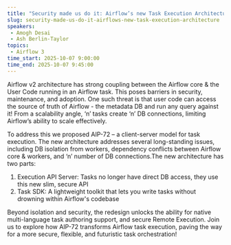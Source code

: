 ```yaml
---
title: "Security made us do it: Airflow’s new Task Execution Architecture"
slug: security-made-us-do-it-airflows-new-task-execution-architecture
speakers:
 - Amogh Desai
 - Ash Berlin-Taylor
topics:
 - Airflow 3
time_start: 2025-10-07 9:00:00
time_end: 2025-10-07 9:45:00
---
```


Airflow v2 architecture has strong coupling between the Airflow core & the User Code running in an Airflow task. This poses barriers in security, maintenance, and adoption. One such threat is that user code can access the source of truth of Airflow - the metadata DB and run any query against it! From a scalability angle, ‘n’ tasks create ‘n’ DB connections, limiting Airflow’s ability to scale effectively.

To address this we proposed AIP-72 – a client-server model for task execution. The new architecture addresses several long-standing issues, including DB isolation from workers, dependency conflicts between Airflow core & workers, and ‘n’ number of DB connections.The new architecture has two parts:
1. Execution API Server: Tasks no longer have direct DB access, they use this new slim, secure API
2. Task SDK: A lightweight toolkit that lets you write tasks without drowning within Airflow's codebase

Beyond isolation and security, the redesign unlocks the ability for native multi-language task authoring support, and secure Remote Execution. Join us to explore how AIP-72 transforms Airflow task execution, paving the way for a more secure, flexible, and futuristic task orchestration!